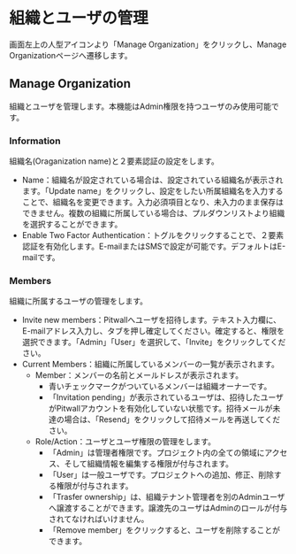 # 組織とユーザの管理
画面左上の人型アイコンより「Manage Organization」をクリックし、Manage Organizationページへ遷移します。

## Manage Organization
組織とユーザを管理します。本機能はAdmin権限を持つユーザのみ使用可能です。

### Information
組織名(Oraganization name)と２要素認証の設定をします。
- Name：組織名が設定されている場合は、設定されている組織名が表示されます。「Update name」をクリックし、設定をしたい所属組織名を入力することで、組織名を変更できます。入力必須項目となり、未入力のまま保存はできません。複数の組織に所属している場合は、プルダウンリストより組織を選択することができます。
- Enable Two Factor Authentication：トグルをクリックすることで、２要素認証を有効化します。E-mailまたはSMSで設定が可能です。デフォルトはE-mailです。

### Members
組織に所属するユーザの管理をします。
- Invite new members：Pitwallへユーザを招待します。テキスト入力欄に、E-mailアドレス入力し、タブを押し確定してください。確定すると、権限を選択できます。「Admin」「User」を選択して、「Invite」をクリックしてください。
- Current Members：組織に所属しているメンバーの一覧が表示されます。
  - Member：メンバーの名前とメールドレスが表示されます。
      - 青いチェックマークがついているメンバーは組織オーナーです。
      - 「Invitation pending」が表示されているユーザは、招待したユーザがPitwallアカウントを有効化していない状態です。招待メールが未達の場合は、「Resend」をクリックして招待メールを再送してください。
  - Role/Action：ユーザとユーザ権限の管理をします。
      - 「Admin」は管理者権限です。プロジェクト内の全ての領域にアクセス、そして組織情報を編集する権限が付与されます。
      - 「User」は一般ユーザです。プロジェクトへの追加、修正、削除する権限が付与されます。
      - 「Trasfer ownership」は、組織テナント管理者を別のAdminユーザへ譲渡することができます。譲渡先のユーザはAdminのロールが付与されてなければいけません。
      - 「Remove member」をクリックすると、ユーザを削除することができます。